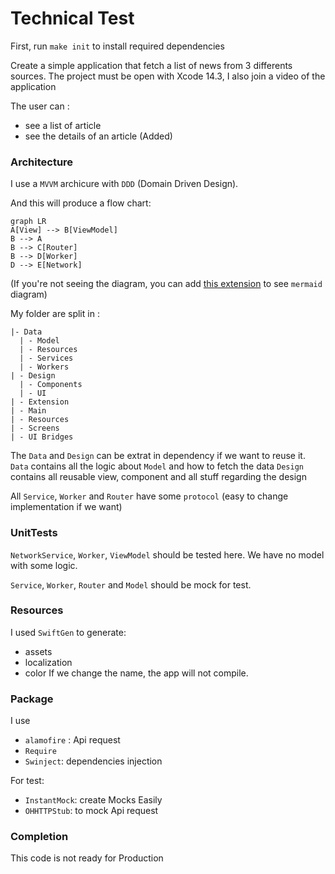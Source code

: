 
# Technical Test
First, run `make init` to install required dependencies

Create a simple application that fetch a list of news from 3 differents sources.
The project must be open with Xcode 14.3, I also join a video of the application

The user can :
- see a list of article
- see the details of an article (Added)

### Architecture
I use a `MVVM` archicure with `DDD` (Domain Driven Design). 

And this will produce a flow chart:
```mermaid
graph LR
A[View] --> B[ViewModel]
B --> A
B --> C[Router]
B --> D[Worker]
D --> E[Network]

```
(If you're not seeing the diagram, you can add [this extension](https://github.com/BackMarket/github-mermaid-extension) to see `mermaid` diagram)

My folder are split in : 
```
|- Data
  | - Model
  | - Resources
  | - Services
  | - Workers
| - Design
  | - Components
  | - UI
| - Extension
| - Main
| - Resources
| - Screens
| - UI Bridges
```

The `Data` and `Design` can be extrat in dependency if we want to reuse it.
`Data` contains all the logic about `Model` and how to fetch the data
`Design` contains all reusable view, component and all stuff regarding the design

All `Service`, `Worker` and `Router` have some `protocol` (easy to change implementation if we want)

### UnitTests
`NetworkService`, `Worker`, `ViewModel` should be tested here. We have no model with some logic.

`Service`, `Worker`, `Router` and `Model` should be mock for test.


### Resources
I used `SwiftGen` to generate: 
- assets
- localization
- color
If we change the name, the app will not compile.

### Package
I use 
- `alamofire` : Api request
- `Require`
- `Swinject`: dependencies injection

For test:
- `InstantMock`: create Mocks Easily
- `OHHTTPStub`: to mock Api request


### Completion
This code is not ready for Production